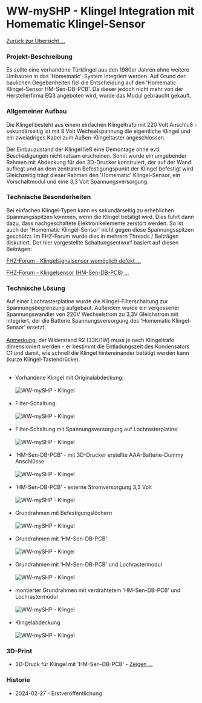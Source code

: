 # WW-mySHP - Klingel Integration mit Homematic Klingel-Sensor

[Zurück zur Übersicht ...](../README.md)

### Projekt-Beschreibung
Es sollte eine vorhandene Türklingel aus den 1980er Jahren ohne weitere Umbauten in das 'Homematic'-System integriert werden. Auf Grund der baulichen Gegebenheiten fiel die Entscheidung auf den 'Homematic Klingel-Sensor HM-Sen-DB-PCB'. Da dieser jedoch nicht mehr von der Herstellerfirma EQ3 angeboten wird, wurde das Modul gebraucht gekauft.

### Allgemeiner Aufbau
Die Klingel besteht aus einem einfachen Klingeltrafo mit 220 Volt Anschluß - sekundärseitig ist mit 8 Volt Wechselspannung die eigentliche Klingel und ein zweiadriges Kabel zum Außen-Klingeltaster angeschlossen. 

Der Einbauzustand der Klingel ließ eine Demontage ohne evtl. Beschädigungen nicht ratsam erscheinen. Somit wurde ein umgebender Rahmen mit Abdeckung für den 3D-Drucker konstruiert, der auf der Wand aufliegt und an dem zentralen Befestigungspunkt der Klingel befestigt wird. Gleichzeitig trägt dieser Rahmen den 'Homematic' Klingel-Sensor, ein Vorschaltmodul und eine 3,3 Volt Spannungsversorgung. 

### Technische Besonderheiten
Bei einfachen Klingel-Typen kann es sekundärseitig zu erheblichen Spannungsspitzen kommen, wenn die Klingel betätigt wird. Dies führt dann dazu, dass nachgeschaltete Elektronikelemente zerstört werden. So ist auch der 'Homematic Klingel-Sensor' nicht gegen diese Spannungsspitzen geschützt. 
Im FHZ-Forum wurde dies in mehrern Threads / Beiträgen diskutiert. Der hier vorgestellte Schaltungsentwurf basiert auf diesen Beiträgen:

[FHZ-Forum - Klingelsignalsensor womöglich defekt ...](https://homematic-forum.de/forum/viewtopic.php?f=27&t=30175#p274719)

[FHZ-Forum - Klingelsensor (HM-Sen-DB-PCB) ...](https://homematic-forum.de/forum/viewtopic.php?f=27&t=30188&hilit=jens+klingel&start=10#p275332)

### Technische Lösung
Auf einer Lochrasterplatine wurde die Klingel-Filterschaltung zur Spannungsbegrenzung aufgebaut. Außerdem wurde ein vergossener Spannungswandler von 220V Wechselstrom zu 3,3V Gleichstrom mit integriert, der die Batterie Spannungsversorgung des 'Homematic Klingel-Sensor' ersetzt.<br><br>
<u>Anmerkung:</u> der Widerstand R2 (33K/1W) muss je nach Klingeltrafo dimensioniert werden - er bestimmt die Entladungszeit des Kondensators C1 und damit, wie schnell die Klingel hintereinander betätigt werden kann (kurze Klingel-Tastendrücke).  
<br>
- Vorhandene Klingel mit Originalabdeckung:
<br><br>
![WW-mySHP - Klingel](./img/SHP_HM-Sen-DB-PCB_01.jpg "")
<br><br>
- Filter-Schaltung:
<br><br>
![WW-mySHP - Klingel](./img/SHP_HM-Sen-DB-PCB_02.jpg "")
<br><br>
- Filter-Schaltung mit Spannungsversorgung auf Lochrasterplatine:
<br><br>
![WW-mySHP - Klingel](./img/SHP_HM-Sen-DB-PCB_03.jpg "")
<br><br>
- 'HM-Sen-DB-PCB' - mit 3D-Drucker erstellte AAA-Batterie-Dummy Anschlüsse
<br><br>
![WW-mySHP - Klingel](./img/SHP_HM-Sen-DB-PCB_04.jpg "")
<br><br>
- 'HM-Sen-DB-PCB' - externe Stromversorgung 3,3 Volt 
<br><br>
![WW-mySHP - Klingel](./img/SHP_HM-Sen-DB-PCB_05.jpg "")
<br><br>
- Grundrahmen mit Befestigungslöchern
<br><br>
![WW-mySHP - Klingel](./img/SHP_HM-Sen-DB-PCB_07.jpg "")
<br><br>
- Grundrahmen mit 'HM-Sen-DB-PCB'
<br><br>
![WW-mySHP - Klingel](./img/SHP_HM-Sen-DB-PCB_08.jpg "")
<br><br>
- Grundrahmen mit 'HM-Sen-DB-PCB' und Lochrastermodul
<br><br>
![WW-mySHP - Klingel](./img/SHP_HM-Sen-DB-PCB_09.jpg "")
<br><br>
- montierter Grundrahmen mit verdrahtetem 'HM-Sen-DB-PCB' und Lochrastermodul
<br><br>
![WW-mySHP - Klingel](./img/SHP_HM-Sen-DB-PCB_10.jpg "")
<br><br>
- Klingelabdeckung
<br><br>
![WW-mySHP - Klingel](./img/SHP_HM-Sen-DB-PCB_11.jpg "")

### 3D-Print
- 3D-Druck für Klingel mit 'HM-Sen-DB-PCB' - [Zeigen ...](./bin/DIY_Klingel_20240227.zip)

### Historie
- 2024-02-27 - Erstveröffentlichung
